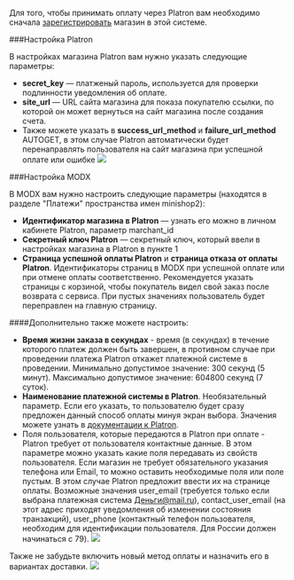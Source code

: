 Для того, чтобы принимать оплату через Platron вам необходимо сначала <a href="https://www.platron.ru/join.php">зарегистрировать</a> магазин в этой системе.

###Настройка Platron

В настройках магазина Platron вам нужно указать следующие параметры:

* **secret_key** — платженый пароль, используется для проверки подлинности уведомления об оплате.
* **site_url** — URL сайта магазина для показа покупателю ссылки, по которой он может вернуться на сайт магазина после создания счета.
* Также можете указать в **success_url_method** и **failure_url_method** AUTOGET, в этом случае Platron автоматически будет перенаправлять пользователя на сайт магазина при успешной оплате или ошибке
[![](http://file.modx.pro/files/7/1/7/71711801cfdc221a42bdb30420efc00cs.jpg)](http://file.modx.pro/files/7/1/7/71711801cfdc221a42bdb30420efc00c.png)

###Настройка MODX

В MODX вам нужно настроить следующие параметры (находятся в разделе "Платежи" пространства имен minishop2):

* **Идентификатор магазина в Platron** — узнать его можно в личном кабинете Platron, параметр marchant_id
* **Секретный ключ Platron** — секретный ключ, который ввели в настройках магазина в Platron в пункте 1
* **Страница успешной оплаты Platron** и **страница отказа от оплаты Platron**. Идентификаторы страниц в MODX при успешной оплате или при отмене оплаты соответственно. Рекомендуется указать страницы с корзиной, чтобы покупатель видел свой заказ после возврата с сервиса. При пустых значениях пользователь будет переправлен на главную страницу.

####Дополнительно также можете настроить:

* **Время жизни заказа в секундах** - время (в секундах) в течение которого платеж должен быть завершен, в противном случае при проведении платежа Platron откажет платежной системе в проведении. Минимально допустимое значение: 300 секунд (5 минут). Максимально допустимое значение: 604800 секунд (7 суток).
* **Наименование платежной системы в Platron**. Необязательный параметр. Если его указать, то пользователю будет сразу предложен данный способ оплаты минуя экран выбора. Значения можете узнать в <a href="https://www.platron.ru/PlatronAPI.pdf">документации к Platron</a>.
* Поля пользователя, которые передаются в Platron при оплате - Platron требует от пользователя контактные данные. В этом параметре можно указать какие поля передавать из свойств пользователя. Если магазин не требует обязательного указания телефона или Email, то можно оставить необходимые поля или поле пустым. В этом случае Platron предложит ввести их на странице оплаты. Возможные значения user_email (требуется только если выбрана платежная система Деньги@mail.ru), contact_user_email (на этот адрес приходят уведомления об изменении состояния транзакций), user_phone (контактный телефон пользователя, необходим для идентификации пользователя. Для России должен начинаться с 79).
[![](http://file.modx.pro/files/3/1/a/31a602fe1a8c96ce786dba8fb69d55cas.jpg)](http://file.modx.pro/files/3/1/a/31a602fe1a8c96ce786dba8fb69d55ca.png)

Также не забудьте включить новый метод оплаты и назначить его в вариантах доставки.
[![](http://file.modx.pro/files/b/c/2/bc2e13f247f84a5a2f9944d91f72f66bs.jpg)](http://file.modx.pro/files/b/c/2/bc2e13f247f84a5a2f9944d91f72f66b.png)

